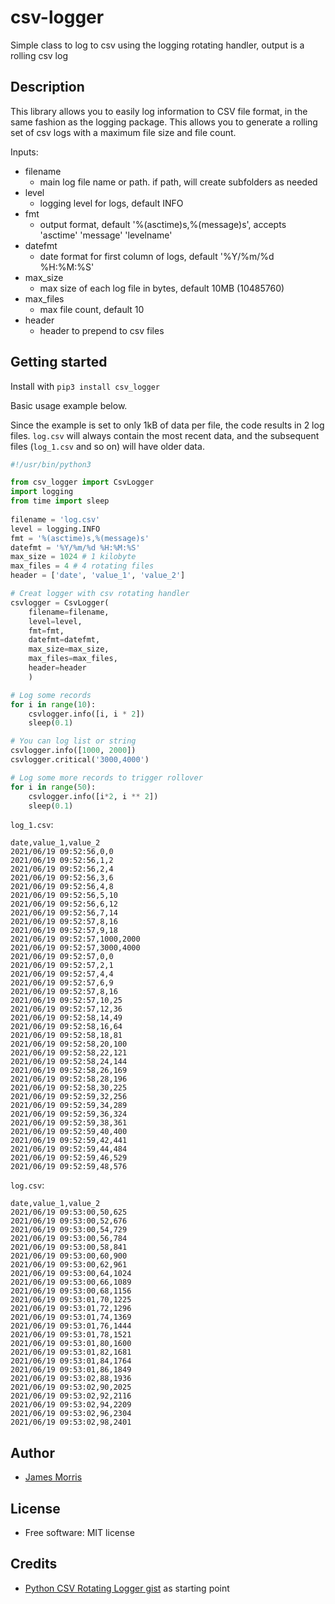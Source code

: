 # csv-logger

Simple class to log to csv using the logging rotating handler, output is a rolling csv log

Description
-----------
This library allows you to easily log information to CSV file format, in the same fashion as the logging package. This allows you to generate a rolling set of csv logs with a maximum  file size and file count.

Inputs:

* filename
    * main log file name or path. if path, will create subfolders as needed
* level
	* logging level for logs, default INFO
* fmt
	* output format, default '%(asctime)s,%(message)s', accepts 'asctime' 'message' 'levelname'
* datefmt
	* date format for first column of logs, default '%Y/%m/%d %H:%M:%S'
* max_size
	* max size of each log file in bytes, default 10MB (10485760)
* max_files
	* max file count, default 10
* header
	* header to prepend to csv files

Getting started
---------------

Install with ```pip3 install csv_logger```

Basic usage example below.

Since the example is set to only 1kB of data per file, the code results in 2 log files. `log.csv` will always contain the most recent data, and the subsequent files (`log_1.csv` and so on) will have older data.

```python
#!/usr/bin/python3

from csv_logger import CsvLogger
import logging
from time import sleep
    
filename = 'log.csv'
level = logging.INFO
fmt = '%(asctime)s,%(message)s'
datefmt = '%Y/%m/%d %H:%M:%S'
max_size = 1024 # 1 kilobyte
max_files = 4 # 4 rotating files
header = ['date', 'value_1', 'value_2']

# Creat logger with csv rotating handler
csvlogger = CsvLogger(
    filename=filename,
    level=level,
    fmt=fmt,
    datefmt=datefmt,
    max_size=max_size,
    max_files=max_files,
    header=header
    )

# Log some records
for i in range(10):
    csvlogger.info([i, i * 2])
    sleep(0.1)

# You can log list or string
csvlogger.info([1000, 2000])
csvlogger.critical('3000,4000')

# Log some more records to trigger rollover
for i in range(50):
    csvlogger.info([i*2, i ** 2])
    sleep(0.1)
```
`log_1.csv`:
```csv
date,value_1,value_2
2021/06/19 09:52:56,0,0
2021/06/19 09:52:56,1,2
2021/06/19 09:52:56,2,4
2021/06/19 09:52:56,3,6
2021/06/19 09:52:56,4,8
2021/06/19 09:52:56,5,10
2021/06/19 09:52:56,6,12
2021/06/19 09:52:56,7,14
2021/06/19 09:52:57,8,16
2021/06/19 09:52:57,9,18
2021/06/19 09:52:57,1000,2000
2021/06/19 09:52:57,3000,4000
2021/06/19 09:52:57,0,0
2021/06/19 09:52:57,2,1
2021/06/19 09:52:57,4,4
2021/06/19 09:52:57,6,9
2021/06/19 09:52:57,8,16
2021/06/19 09:52:57,10,25
2021/06/19 09:52:57,12,36
2021/06/19 09:52:58,14,49
2021/06/19 09:52:58,16,64
2021/06/19 09:52:58,18,81
2021/06/19 09:52:58,20,100
2021/06/19 09:52:58,22,121
2021/06/19 09:52:58,24,144
2021/06/19 09:52:58,26,169
2021/06/19 09:52:58,28,196
2021/06/19 09:52:58,30,225
2021/06/19 09:52:59,32,256
2021/06/19 09:52:59,34,289
2021/06/19 09:52:59,36,324
2021/06/19 09:52:59,38,361
2021/06/19 09:52:59,40,400
2021/06/19 09:52:59,42,441
2021/06/19 09:52:59,44,484
2021/06/19 09:52:59,46,529
2021/06/19 09:52:59,48,576
```
`log.csv`:
```csv
date,value_1,value_2
2021/06/19 09:53:00,50,625
2021/06/19 09:53:00,52,676
2021/06/19 09:53:00,54,729
2021/06/19 09:53:00,56,784
2021/06/19 09:53:00,58,841
2021/06/19 09:53:00,60,900
2021/06/19 09:53:00,62,961
2021/06/19 09:53:00,64,1024
2021/06/19 09:53:00,66,1089
2021/06/19 09:53:00,68,1156
2021/06/19 09:53:01,70,1225
2021/06/19 09:53:01,72,1296
2021/06/19 09:53:01,74,1369
2021/06/19 09:53:01,76,1444
2021/06/19 09:53:01,78,1521
2021/06/19 09:53:01,80,1600
2021/06/19 09:53:01,82,1681
2021/06/19 09:53:01,84,1764
2021/06/19 09:53:01,86,1849
2021/06/19 09:53:02,88,1936
2021/06/19 09:53:02,90,2025
2021/06/19 09:53:02,92,2116
2021/06/19 09:53:02,94,2209
2021/06/19 09:53:02,96,2304
2021/06/19 09:53:02,98,2401
```
Author
-------
* [James Morris](https://morrisjam.es)

License
-------
* Free software: MIT license

Credits
---------
* [Python CSV Rotating Logger gist](https://gist.github.com/arduino12/144c346c9f3ecc8175be45a2f6bda599) as starting point